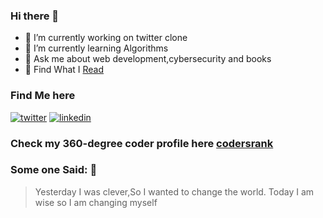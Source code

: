 ### Hi there 👋

- 🔭 I’m currently working on twitter clone
- 🌱 I’m currently learning Algorithms
- 💬 Ask me about web development,cybersecurity and books
- :notebook_with_decorative_cover: Find What I [Read][3]

### Find Me here

[![twitter](https://img.icons8.com/fluent/48/000000/twitter.png)][1] [![linkedin](https://img.icons8.com/fluent/48/000000/linkedin.png)][2]

### Check my 360-degree coder profile here [codersrank](https://profile.codersrank.io/user/iamsbharti)

[1]: https://twitter.com/saurabhbharti_
[2]: https://www.linkedin.com/in/saurabh-bharti-2ba3018a/
[3]: https://www.goodreads.com/user/show/96913282-saurabh-bharti

### Some one Said: :rocket:

> Yesterday I was clever,So I wanted to change
> the world.
> Today I am wise so I am changing myself
